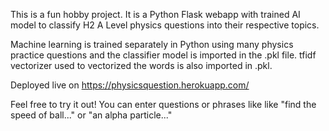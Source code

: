 This is a fun hobby project. It is a Python Flask webapp with trained AI model to classify H2 A Level physics questions into their respective topics.

Machine learning is trained separately in Python using many physics practice questions and the classifier model is imported in the .pkl file. tfidf vectorizer used to vectorized the words is also imported in .pkl.

Deployed live on https://physicsquestion.herokuapp.com/

Feel free to try it out! You can enter questions or phrases like like "find the speed of ball..." or "an alpha particle..."

